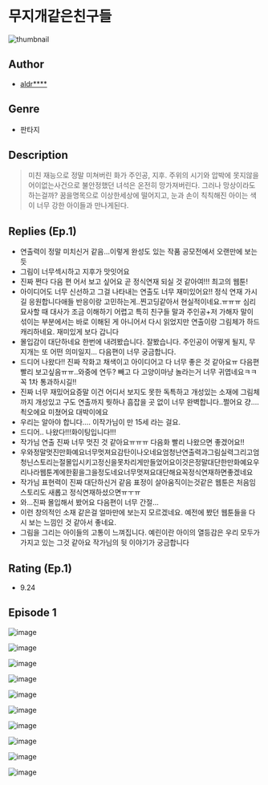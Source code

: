 # 무지개같은친구들
![thumbnail](https://image-comic.pstatic.net/user_contents_data/challenge_comic/2023/05/24/364220/upload_7077516999134885475_480x623.jpeg)

## Author
- [aldr****](https://comic.naver.com/artistTitle?id=364220)

## Genre
- 판타지

## Description
> 미친 재능으로 정말 미쳐버린 화가 주인공, 지후. 주위의 시기와 압박에 못지않을 어이없는사건으로 불안정했던 녀석은 온전히 망가져버린다. 그러나 망상이라도 하는걸까? 꿈을명목으로 이상한세상에 떨어지고, 눈과 손이 칙칙해진 아이는 색이 너무 강한 아이들과 만나게된다.

## Replies (Ep.1)
- 연출력이 정말 미치신거 같음...이렇게 완성도 있는 작품 공모전에서 오랜만에 보는듯
- 그림이 너무섹시하고 지후가 맛잇어요
- 진짜 쩐다 다음 편 어서 보고 싶어요 곧 정식연재 되실 것 같아여!!! 최고의 웹툰!
- 아이디어도 너무 신선하고 그걸 나타내는 연출도 너무 재미있어요!! 정식 연재 가시길 응원합니다애들 반응이랑 고민하는게..찐고딩같아서 현실적이네요.ㅠㅠㅠ 심리묘사할 때 대사가 조금 이해하기 어렵고 특히 친구들 말과 주인공+저 가해자 말이 섞이는 부분에서는 바로 이해된 게 아니어서 다시 읽었지만 연출이랑 그림체가 하드캐리하네요. 재미있게 보다 갑니다
- 몰입감이 대단하네요 한번에 내려봤습니다. 잘봤습니다. 주인공이 어떻게 될지, 무지개는 또 어떤 의미일지... 다음편이 너무 궁금합니다.
- 드디어 나왔다!! 진짜 작화고 채색이고 아이디어고 다 너무 좋은 것 같아요ㅠ 다음편 빨리 보고싶음ㅠㅠ..와중에 연두? 빼고 다 고양이마냥 놀라는거 너무 귀엽네요ㅋㅋ 꼭 1차 통과하시길!!
- 진짜 너무 재밌어요증말 이건 어디서 보지도 못한 독특하고 개성있는 소재에 그림체까지 개성있고 구도 연출까지 뭣하나 흠잡을 곳 없이 너무 완벽합니다..쩔어요 걍.... 쵝오에요 미쳤어요 대박이에요
- 우리는 알아야 합니다…. 이작가님이 만 15세 라는 걸요.
- 드디어.. 나왔다!!!화이팅입니다!!!
- 작가님 연출 진짜 너무 멋진 것 같아요ㅠㅠㅠ 다음화 빨리 나왔으면 좋겠어요!!
- 우와정말멋진만화예요너무멋져요감탄이나오네요엄청난연출력과그림실력그리고엄청닌스토리는절몰입시키고정신을못차리게만들었어요이것은정말대단한만화예요우리나라웹툰계에한횓을그을정도네요너무멋져요대단해요꼭정식연재하면좋겠네요
- 작가님 표현력이 진짜 대단하신거 같음 표정이 살아움직이는것같은 웹툰은 처음임스토리도 새롭고 정식연재하셨으면ㅠㅜㅠ
- 와...진짜 몰입해서 봤어요 다음편이 너무 간절...
- 이런 창의적인 소재 같은걸 얼마만에 보는지 모르겠네요. 예전에 봤던 웹툰들을 다시 보는 느낌인 것 같아서 좋네요.
- 그림을 그리는 아이들의 고통이 느껴집니다. 예린이란 아이의 열등감은 우리 모두가 가지고 있는 그것 같아요 작가님의 뒷 이야기가 궁금합니다

## Rating (Ep.1)
- 9.24

## Episode 1
![image](https://image-comic.pstatic.net/user_contents_data/challenge_comic/2023/05/24/364220/upload_3977635464346744631.jpeg)

![image](https://image-comic.pstatic.net/user_contents_data/challenge_comic/2023/05/25/364220/upload_3689628289122580274.jpeg)

![image](https://image-comic.pstatic.net/user_contents_data/challenge_comic/2023/05/24/364220/upload_7003768545191539764.jpeg)

![image](https://image-comic.pstatic.net/user_contents_data/challenge_comic/2023/05/25/364220/upload_3486683743462110769.jpeg)

![image](https://image-comic.pstatic.net/user_contents_data/challenge_comic/2023/05/25/364220/upload_3486129593913586230.jpeg)

![image](https://image-comic.pstatic.net/user_contents_data/challenge_comic/2023/05/24/364220/upload_7365413102293300025.jpeg)

![image](https://image-comic.pstatic.net/user_contents_data/challenge_comic/2023/05/24/364220/upload_7365409812331389540.jpeg)

![image](https://image-comic.pstatic.net/user_contents_data/challenge_comic/2023/05/24/364220/upload_4062581331835761507.jpeg)

![image](https://image-comic.pstatic.net/user_contents_data/challenge_comic/2023/05/24/364220/upload_7378366478878597432.jpeg)

![image](https://image-comic.pstatic.net/user_contents_data/challenge_comic/2023/05/25/364220/upload_3977863981635221860.jpeg)
